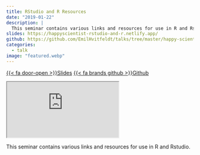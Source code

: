 ```yaml
---
title: RStudio and R Resources
date: "2019-01-22"
description: |
  This seminar contains various links and resources for use in R and Rstudio.
slides: https://happyscientist-rstudio-and-r.netlify.app/
github: https://github.com/EmilHvitfeldt/talks/tree/master/happy-scientist_rstudio-and-r
categories:
  - talk
image: "featured.webp"
---
```


<a href="https://happyscientist-rstudio-and-r.netlify.app/" class="listing-slides btn-links">{{< fa door-open >}}Slides<a>
<a href="https://github.com/EmilHvitfeldt/talks/tree/master/happy-scientist_rstudio-and-r" class="listing-github btn-links">{{< fa brands github >}}Github<a>
      
<iframe class="slide-deck" src="https://happyscientist-rstudio-and-r.netlify.app/"></iframe>
        

This seminar contains various links and resources for use in R and Rstudio.
